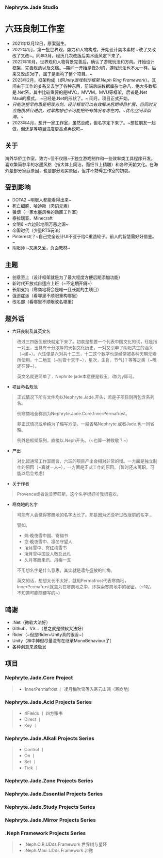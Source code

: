 ### Nephryte.Jade Studio
# 六珏良制工作室
- 2021年12月12日，原案诞生。
- 2022年1月，第一批世界观，势力和人物构成，开始设计美术素材 ~改了又改改了又改~。同年3月，经历几次改版后美术画风定下来了。
- 2022年10月，世界观和人物背景完善后，确认了游戏玩法和方向。开始设计框架，完善规范以及文档。~期间一开始是做2d的，游戏玩法也不太一样。后来又改成3d了，属于是重构了整个项目。~
- 2023年2月，框架构成（*即Unity游戏制作框架.Neph Ring Framework*）。其间由于工作的关系又去学了各种东西，前端后端数据库杂七杂八，绝大多数都是.Net系，其中比较重要的是MVC，MVVM，MVU等框架，后者是.Net Maui的模式。 ~已经是.Net的形状了。~ 同月，项目正式开始。
- *只能说提早构思是把双刃剑。设计框架可以有效解决后期项目扩展，但同时又会拖慢项目进度，过早构想也不可能把所有情况考虑在内。~优化空间深似海。~*
- 2023年4月，想开一家工作室，虽然没成，但名字定下来了。~想拉朋友一起做，但还是等项目进度更高点再说吧~
## 关于
海外华侨工作室，致力~但不仅限~于独立游戏制作和一些效率类工具程序开发。喜欢繁简参半的水墨风格（指大体上简洁，而细节上精雕）和各种天朝文化。在海外是部分家庭原因，也是部分现实原因，但并不妨碍工作室的初衷。
## 受到影响
- DOTA2 ~明眼人都能看得出来~
- 死亡细胞、哈迪斯（肉鸽元素）
- 狼烟（一家水墨风格的动画工作室）
- 泰拉瑞亚、Minecraft
- 文明6 ~六边形地图万恶之源~
- 帝国时代（少量RTS玩法）
- Pinterest(？~自己完全设计UI不亚于给C重造轮子。前人的智慧需好好借鉴。~
- 阴阳师 ~又痛又爱，负面教材~
## 主题
- 创意至上（设计框架就是为了最大程度方便后期添加功能）
- 新时代开放式自适应上班（~不定期开鸽~）
- 长期支持（寒商地将会是唯一且长期的主项目）
- 强迫症派（看哪里不顺眼重构哪里）
- 改名部（看哪里不顺眼改名哪里）
## 题外话
- 六珏良制及其英文名
> 改过三四版但很快就定下来了。初衷是想要一个代表中国文化的词，珏是指一对玉，玉具有十分浓厚的天朝文化历史，一对又引申了阴阳共生的涵义（~编~）。六珏便是六对共十二玉，十二这个数字也是经常被各种天朝元素所使用，十二地支（~别管十天干~），星次，生肖，节气(？等等之类（~嘴还在硬~）。
>
> 英文名就更简单了，Nephrite jade本意便是软玉，改i为y即可。
- 项目命名规范
> 正式情况下所有文件均以Nephryte.Jade.开头，若是子项目则再包含系列名。
>
> 例寒商地全称则为Nephryte.Jade.Core.1nnerPermafrost。
>
> 非正式情况或单纯为了缩写方便，一般省略Nephryte.或者Jade.也一同省略。
>
> 例外是框架系列，直接以.Neph开头。（~也算一种致敬？~）
- 产出
> 对比起通常工作室而言，六珏的项目产出会相对非常的慢。一方面是独立制作的原因（~真就一人~），一方面是正式工作的原因。（暂时还未离职，可能以后会考虑）
- 关于作者
> Provence或者说普罗旺斯，这个名字很好听我很喜欢。
- 寒商地的名字
> 可能有人会觉得寒商地的名字太长了。那是因为还没听过改版前的名字...
> 
> 譬如，
>
> - 赐·晚夜雪中国、寄梅书
> - 念·晚夜雪中、凛冬守望人
> - 凌月雪中、寄红梅雪书
> - 凌月雪中国故人敬启此札
> - 久月寒商来讯、丹梅一支
>
> 不用想名字是什么意思，其实就是凛冬盛放的红梅。
> 
> 英文的话，想想太长不太好，就用Permafrost代表寒商地，InnerPermafrost就意为在寒商地之中，即探索寒商地中的秘密。（~1呢，不知道可能随便写的~）
## 鸣谢
- .Net（微软大法好）
- Github、VS...（总之就是微软大法好）
- Rider（~但是Rider+Unity真的很香~）
- Unity（神中神但尽量没有在继承MonoBehaviour了）
- 各种创意来源启发
## 项目
### Nephryte.Jade.Core Project
> - 1nnerPermafrost 丨 凌月梅吹雪落入寒云山涧（寒商地）
### Nephryte.Jade.Acid Projects Series
> - 4Fields 丨 四方账书
> - Direct 丨
> - Key 丨
### Nephryte.Jade.Alkali Projects Series
> - Control 丨
> - On 丨
> - Set 丨
> - Tick 丨
### Nephryte.Jade.Zone Projects Series
### Nephryte.Jade.Essential Projects Series
### Nephryte.Jade.Study Projects Series
### Nephryte.Jade.Mirror Projects Series
### .Neph Framework Projects Series
> - .Neph.O.R.UDds Framework 世界树与星环
> - .Neph.Maui.UDds Framework 卯微

<!---
NephryteJade/NephryteJade is a ✨ special ✨ repository because its `README.md` (this file) appears on your GitHub profile.
You can click the Preview link to take a look at your changes.
--->
